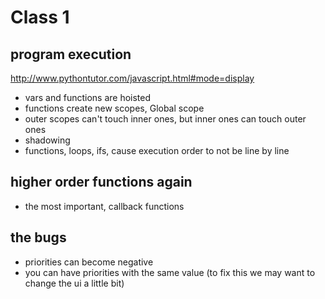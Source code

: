 # Class 1

## program execution
http://www.pythontutor.com/javascript.html#mode=display

* vars and functions are hoisted
* functions create new scopes, Global scope
* outer scopes can't touch inner ones, but inner ones can touch outer ones
* shadowing
* functions, loops, ifs, cause execution order to not be line by line


## higher order functions again
* the most important, callback functions

## the bugs

* priorities can become negative
* you can have priorities with the same value (to fix this we may want to change
  the ui a little bit)

